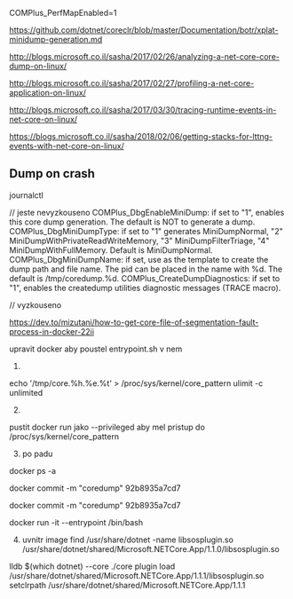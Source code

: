 COMPlus_PerfMapEnabled=1




https://github.com/dotnet/coreclr/blob/master/Documentation/botr/xplat-minidump-generation.md

http://blogs.microsoft.co.il/sasha/2017/02/26/analyzing-a-net-core-core-dump-on-linux/

http://blogs.microsoft.co.il/sasha/2017/02/27/profiling-a-net-core-application-on-linux/

http://blogs.microsoft.co.il/sasha/2017/03/30/tracing-runtime-events-in-net-core-on-linux/

https://blogs.microsoft.co.il/sasha/2018/02/06/getting-stacks-for-lttng-events-with-net-core-on-linux/


Dump on crash
------------------
journalctl


// jeste nevyzkouseno
COMPlus_DbgEnableMiniDump: if set to "1", enables this core dump generation. The default is NOT to generate a dump.
COMPlus_DbgMiniDumpType: if set to "1" generates MiniDumpNormal, "2" MiniDumpWithPrivateReadWriteMemory, "3" MiniDumpFilterTriage, "4" MiniDumpWithFullMemory. Default is MiniDumpNormal.
COMPlus_DbgMiniDumpName: if set, use as the template to create the dump path and file name. The pid can be placed in the name with %d. The default is /tmp/coredump.%d.
COMPlus_CreateDumpDiagnostics: if set to "1", enables the createdump utilities diagnostic messages (TRACE macro).


// vyzkouseno 


https://dev.to/mizutani/how-to-get-core-file-of-segmentation-fault-process-in-docker-22ii


upravit docker aby poustel entrypoint.sh
v nem 

1) 
echo '/tmp/core.%h.%e.%t' > /proc/sys/kernel/core_pattern
ulimit -c unlimited

2) 
pustit docker run jako --privileged   aby mel pristup do /proc/sys/kernel/core_pattern 

3) po padu 

docker ps -a

docker commit -m "coredump" 92b8935a7cd7

docker commit -m "coredump" 92b8935a7cd7

docker run -it --entrypoint /bin/bash <created image ID> 



4) uvnitr image
find /usr/share/dotnet -name libsosplugin.so
/usr/share/dotnet/shared/Microsoft.NETCore.App/1.1.0/libsosplugin.so


lldb $(which dotnet) --core ./core
plugin load /usr/share/dotnet/shared/Microsoft.NETCore.App/1.1.1/libsosplugin.so
setclrpath /usr/share/dotnet/shared/Microsoft.NETCore.App/1.1.1